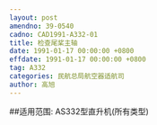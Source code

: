 ```yaml
---
layout: post
amendno: 39-0540
cadno: CAD1991-A332-01
title: 检查尾桨主轴
date: 1991-01-17 00:00:00 +0800
effdate: 1991-01-17 00:00:00 +0800
tag: A332
categories: 民航总局航空器适航司
author: 高旭
---
```


##适用范围:
AS332型直升机(所有类型)

